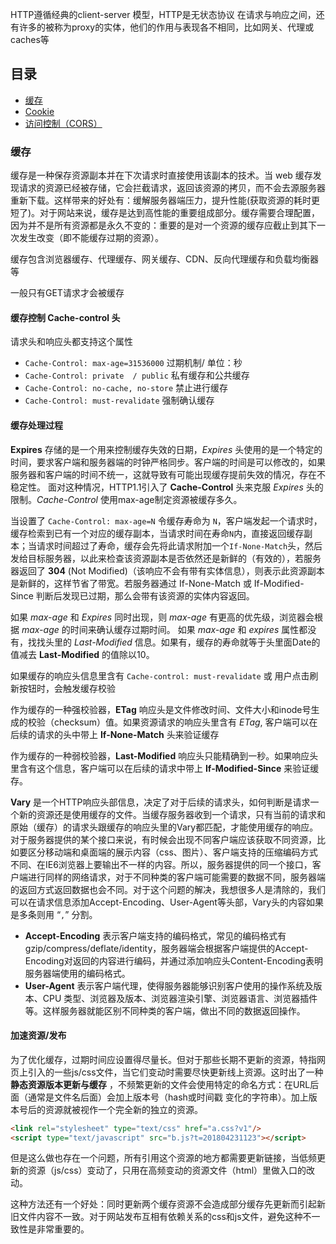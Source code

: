 HTTP遵循经典的client-server 模型，HTTP是无状态协议
在请求与响应之间，还有许多的被称为proxy的实体，他们的作用与表现各不相同，比如网关、代理或caches等

## 目录
- [缓存](HTTP_note.md#缓存)
- [Cookie](HTTP_note.md#Cookie)
- [访问控制（CORS）](HTTP_note.md#CORS)







### 缓存
缓存是一种保存资源副本并在下次请求时直接使用该副本的技术。当 web 缓存发现请求的资源已经被存储，它会拦截请求，返回该资源的拷贝，而不会去源服务器重新下载。这样带来的好处有：缓解服务器端压力，提升性能(获取资源的耗时更短了)。对于网站来说，缓存是达到高性能的重要组成部分。缓存需要合理配置，因为并不是所有资源都是永久不变的：重要的是对一个资源的缓存应截止到其下一次发生改变（即不能缓存过期的资源）。

缓存包含浏览器缓存、代理缓存、网关缓存、CDN、反向代理缓存和负载均衡器等

一般只有GET请求才会被缓存

#### 缓存控制 **Cache-control** 头

请求头和响应头都支持这个属性
- `Cache-Control: max-age=31536000` 过期机制/ 单位：秒
- `Cache-Control: private  / public` 私有缓存和公共缓存
- `Cache-Control: no-cache, no-store` 禁止进行缓存
- `Cache-Control: must-revalidate` 强制确认缓存

#### 缓存处理过程

**Expires** 存储的是一个用来控制缓存失效的日期，*Expires* 头使用的是一个特定的时间，要求客户端和服务器端的时钟严格同步。客户端的时间是可以修改的，如果服务器和客户端的时间不统一，这就导致有可能出现缓存提前失效的情况，存在不稳定性。 面对这种情况，HTTP1.1引入了 **Cache-Control** 头来克服 *Expires* 头的限制。*Cache-Control* 使用max-age制定资源被缓存多久。

当设置了 `Cache-Control: max-age=N` 令缓存寿命为 `N`，客户端发起一个请求时，缓存检索到已有一个对应的缓存副本，当请求时间在寿命`N`内，直接返回缓存副本；当请求时间超过了寿命，缓存会先将此请求附加一个`If-None-Match`头，然后发给目标服务器，以此来检查该资源副本是否依然还是新鲜的（有效的），若服务器返回了 **304** (Not Modified)（该响应不会有带有实体信息），则表示此资源副本是新鲜的，这样节省了带宽。若服务器通过 If-None-Match 或 If-Modified-Since 判断后发现已过期，那么会带有该资源的实体内容返回。

如果 *max-age* 和 *Expires* 同时出现，则 *max-age* 有更高的优先级，浏览器会根据 *max-age* 的时间来确认缓存过期时间。 如果 *max-age* 和 *expires* 属性都没有，找找头里的 *Last-Modified* 信息。如果有，缓存的寿命就等于头里面Date的值减去 **Last-Modified** 的值除以10。

如果缓存的响应头信息里含有 `Cache-control: must-revalidate` 或 用户点击刷新按钮时，会触发缓存校验

作为缓存的一种强校验器，**ETag** 响应头是文件修改时间、文件大小和inode号生成的校验（checksum）值。如果资源请求的响应头里含有 *ETag*, 客户端可以在后续的请求的头中带上 **If-None-Match** 头来验证缓存

作为缓存的一种弱校验器，**Last-Modified** 响应头只能精确到一秒。如果响应头里含有这个信息，客户端可以在后续的请求中带上 **If-Modified-Since** 来验证缓存。

**Vary** 是一个HTTP响应头部信息，决定了对于后续的请求头，如何判断是请求一个新的资源还是使用缓存的文件。当缓存服务器收到一个请求，只有当前的请求和原始（缓存）的请求头跟缓存的响应头里的Vary都匹配，才能使用缓存的响应。
对于服务器提供的某个接口来说，有时候会出现不同客户端应该获取不同资源，比如要区分移动端和桌面端的展示内容（css、图片）、客户端支持的压缩编码方式不同、在IE6浏览器上要输出不一样的内容。所以，服务器提供的同一个接口，客户端进行同样的网络请求，对于不同种类的客户端可能需要的数据不同，服务器端的返回方式返回数据也会不同。对于这个问题的解决，我想很多人是清除的，我们可以在请求信息添加Accept-Encoding、User-Agent等头部，Vary头的内容如果是多条则用 “`,`” 分割。
- **Accept-Encoding** 表示客户端支持的编码格式，常见的编码格式有gzip/compress/deflate/identity，服务器端会根据客户端提供的Accept-Encoding对返回的内容进行编码，并通过添加响应头Content-Encoding表明服务器端使用的编码格式。
- **User-Agent** 表示客户端代理，使得服务器能够识别客户使用的操作系统及版本、CPU 类型、浏览器及版本、浏览器渲染引擎、浏览器语言、浏览器插件等。这样服务器就能区别不同种类的客户端，做出不同的数据返回操作。


#### 加速资源/发布

为了优化缓存，过期时间应设置得尽量长。但对于那些长期不更新的资源，特指网页上引入的一些js/css文件，当它们变动时需要尽快更新线上资源。这时出了一种 **静态资源版本更新与缓存** ，不频繁更新的文件会使用特定的命名方式：在URL后面（通常是文件名后面）会加上版本号（hash或时间戳 变化的字符串）。加上版本号后的资源就被视作一个完全新的独立的资源。

```` html
<link rel="stylesheet" type="text/css" href="a.css?v1"/>
<script type="text/javascript" src="b.js?t=201804231123"></script>
````

但是这么做也存在一个问题，所有引用这个资源的地方都需要更新链接，当低频更新的资源（js/css）变动了，只用在高频变动的资源文件（html）里做入口的改动。

这种方法还有一个好处：同时更新两个缓存资源不会造成部分缓存先更新而引起新旧文件内容不一致。对于网站发布互相有依赖关系的css和js文件，避免这种不一致性是非常重要的。




